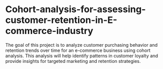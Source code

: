 # Cohort-analysis-for-assessing-customer-retention-in-E-commerce-industry
The goal of this project is to analyze customer purchasing behavior and retention trends over time for an e-commerce business using cohort analysis. This analysis will help identify patterns in customer loyalty and provide insights for targeted marketing and retention strategies.

